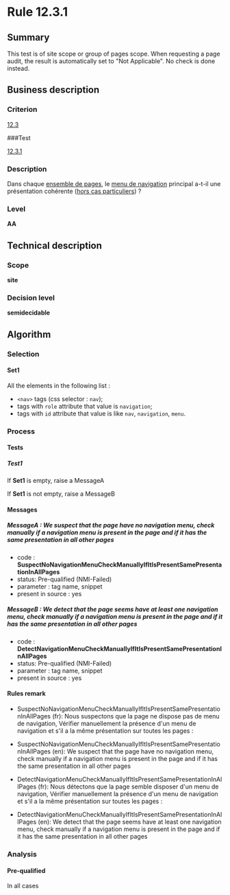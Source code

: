 # Rule 12.3.1

## Summary

This test is of site scope or group of pages scope. When requesting a page audit, the result is automatically set to "Not Applicable". No check is done instead.

## Business description

### Criterion

[12.3](http://references.modernisation.gouv.fr/rgaa/criteres.html#crit-12-3)

###Test

[12.3.1](http://references.modernisation.gouv.fr/rgaa/criteres.html#test-12-3-1)

### Description

Dans chaque <a href="http://rgaa.tanaguru.com/en/glossaire.html#ensemble-de-pages">ensemble de pages</a>, le <a href="http://rgaa.tanaguru.com/en/glossaire.html#menu-de-navigation">menu de navigation</a> principal a-t-il une pr&eacute;sentation coh&eacute;rente (<a href="http://rgaa.tanaguru.com/en/cas-particuliers.html#crit-12-2" title="Cas particuliers pour le crit&egrave;re 12.3">hors cas particuliers</a>) ?

### Level

**AA**

## Technical description

### Scope

**site**

### Decision level

**semidecidable**

## Algorithm

### Selection

#### Set1

All the elements in the following list :
 *  `<nav>` tags (css selector : `nav`);
 *  tags with `role` attribute that value is `navigation`;
 *  tags with `id` attribute that value is like `nav`, `navigation`, `menu`.

### Process

#### Tests

##### Test1

If **Set1** is empty, raise a MessageA

If **Set1** is not empty, raise a MessageB

#### Messages

##### MessageA : We suspect that the page have no navigation menu, check manually if a navigation menu is present in the page and if it has the same presentation in all other pages

-    code : **SuspectNoNavigationMenuCheckManuallyIfItIsPresentSamePresentationInAllPages** 
-    status: Pre-qualified (NMI-Failed)
-    parameter : tag name, snippet
-    present in source : yes

##### MessageB : We detect that the page seems have at least one navigation menu, check manually if a navigation menu is present in the page and if it has the same presentation in all other pages

-    code : **DetectNavigationMenuCheckManuallyIfItIsPresentSamePresentationInAllPages** 
-    status: Pre-qualified (NMI-Failed)
-    parameter : tag name, snippet
-    present in source : yes

#### Rules remark

 * SuspectNoNavigationMenuCheckManuallyIfItIsPresentSamePresentationInAllPages (fr): Nous suspectons que la page ne dispose pas de menu de navigation, V&eacute;rifier manuellement la pr&eacute;sence d'un menu de navigation et s'il a la m&ecirc;me pr&eacute;sentation sur toutes les pages : 
 * SuspectNoNavigationMenuCheckManuallyIfItIsPresentSamePresentationInAllPages (en): We suspect that the page have no navigation menu, check manually if a navigation menu is present in the page and if it has the same presentation in all other pages

 * DetectNavigationMenuCheckManuallyIfItIsPresentSamePresentationInAllPages (fr): Nous d&eacute;tectons que la page semble disposer d'un menu de navigation, V&eacute;rifier manuellement la pr&eacute;sence d'un menu de navigation et s'il a la même pr&eacute;sentation sur toutes les pages : 
 * DetectNavigationMenuCheckManuallyIfItIsPresentSamePresentationInAllPages (en): We detect that the page seems have at least one navigation menu, check manually if a navigation menu is present in the page and if it has the same presentation in all other pages

### Analysis

#### Pre-qualified

In all cases

